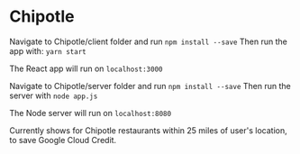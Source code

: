 # Chipotle

Navigate to Chipotle/client folder and run 
`npm install --save`
Then run the app with:
`yarn start`

The React app will run on `localhost:3000`

Navigate to Chipotle/server folder and run 
`npm install --save`
Then run the server with
`node app.js`

The Node server will run on `localhost:8080`

Currently shows for Chipotle restaurants within 25 miles of user's location, to save Google Cloud Credit.
